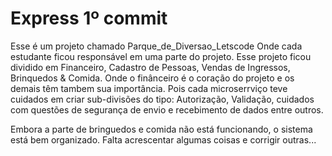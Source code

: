 # Express 1º commit
Esse é um projeto chamado Parque_de_Diversao_Letscode
Onde cada estudante ficou responsável em uma parte do projeto.
Esse projeto ficou dividido em Financeiro, Cadastro de Pessoas, Vendas de Ingressos, Brinquedos & Comida.
Onde o finânceiro é o coração do projeto e os demais têm tambem sua importância. Pois cada microserrviço teve cuidados em criar sub-divisões do tipo:
Autorização, Validação, cuidados com questões de segurança de envio e recebimento de dados entre outros. 

Embora a parte de bringuedos e comida não está funcionando, o sistema está bem organizado. Falta acrescentar algumas coisas e corrigir outras...
 
